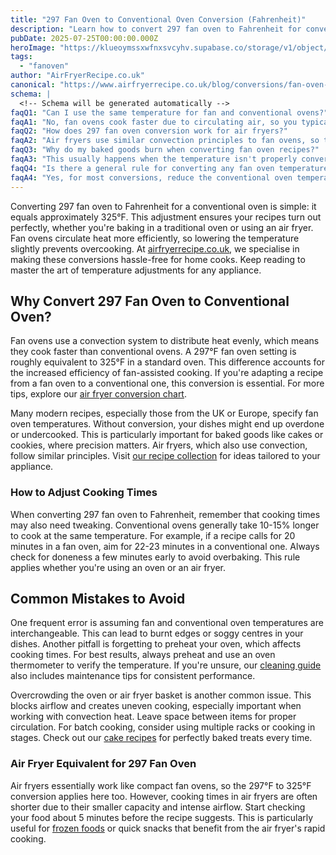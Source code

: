 ```yaml
---
title: "297 Fan Oven to Conventional Oven Conversion (Fahrenheit)"
description: "Learn how to convert 297 fan oven to Fahrenheit for conventional baking with our simple guide. Perfect for air fryer recipes too!"
pubDate: 2025-07-25T00:00:00.000Z
heroImage: "https://klueoymssxwfnxsvcyhv.supabase.co/storage/v1/object/public/Shmucket/297-fan-oven-to-conventional-oven-conversion-fahrenheit.png"
tags:
  - "fanoven"
author: "AirFryerRecipe.co.uk"
canonical: "https://www.airfryerrecipe.co.uk/blog/conversions/fan-oven-to-fahrenheit/297-fan-oven-to-conventional-oven-conversion-fahrenheit"
schema: |
  <!-- Schema will be generated automatically -->
faqQ1: "Can I use the same temperature for fan and conventional ovens?"
faqA1: "No, fan ovens cook faster due to circulating air, so you typically need to reduce the temperature by about 20°F when converting to a conventional oven. For 297 fan oven, use 325°F in a standard oven for equivalent results. Always adjust cooking times slightly too."
faqQ2: "How does 297 fan oven conversion work for air fryers?"
faqA2: "Air fryers use similar convection principles to fan ovens, so the 297°F to 325°F conversion applies. However, air fryers cook even faster due to their compact size, so reduce cooking times by about 20% compared to fan oven recipes. Check food frequently when first trying a new recipe."
faqQ3: "Why do my baked goods burn when converting fan oven recipes?"
faqA3: "This usually happens when the temperature isn't properly converted or the oven isn't preheated. Fan ovens' efficient heat distribution means conventional ovens need slightly lower temperatures. Also, position items in the middle of the oven and rotate pans halfway for even baking. An oven thermometer can help verify actual temperature."
faqQ4: "Is there a general rule for converting any fan oven temperature?"
faqA4: "Yes, for most conversions, reduce the conventional oven temperature by about 20°F from the fan oven setting. So 297°F fan becomes 325°F conventional, 350°F fan becomes 375°F conventional, and so on. This accounts for the fan oven's more efficient heat circulation. Always monitor cooking times as they may vary slightly."
---
```

<p>Converting 297 fan oven to Fahrenheit for a conventional oven is simple: it equals approximately 325°F. This adjustment ensures your recipes turn out perfectly, whether you're baking in a traditional oven or using an air fryer. Fan ovens circulate heat more efficiently, so lowering the temperature slightly prevents overcooking. At <a href=https://www.airfryerrecipe.co.uk>airfryerrecipe.co.uk</a>, we specialise in making these conversions hassle-free for home cooks. Keep reading to master the art of temperature adjustments for any appliance.</p>

<h2>Why Convert 297 Fan Oven to Conventional Oven?</h2>
<p>Fan ovens use a convection system to distribute heat evenly, which means they cook faster than conventional ovens. A 297°F fan oven setting is roughly equivalent to 325°F in a standard oven. This difference accounts for the increased efficiency of fan-assisted cooking. If you're adapting a recipe from a fan oven to a conventional one, this conversion is essential. For more tips, explore our <a href=https://www.airfryerrecipe.co.uk/air-fryer-conversion-chart>air fryer conversion chart</a>.</p>

<p>Many modern recipes, especially those from the UK or Europe, specify fan oven temperatures. Without conversion, your dishes might end up overdone or undercooked. This is particularly important for baked goods like cakes or cookies, where precision matters. Air fryers, which also use convection, follow similar principles. Visit <a href=https://www.airfryerrecipe.co.uk/recipes>our recipe collection</a> for ideas tailored to your appliance.</p>

<h3>How to Adjust Cooking Times</h3>
<p>When converting 297 fan oven to Fahrenheit, remember that cooking times may also need tweaking. Conventional ovens generally take 10-15% longer to cook at the same temperature. For example, if a recipe calls for 20 minutes in a fan oven, aim for 22-23 minutes in a conventional one. Always check for doneness a few minutes early to avoid overbaking. This rule applies whether you're using an oven or an air fryer.</p>

<h2>Common Mistakes to Avoid</h2>
<p>One frequent error is assuming fan and conventional oven temperatures are interchangeable. This can lead to burnt edges or soggy centres in your dishes. Another pitfall is forgetting to preheat your oven, which affects cooking times. For best results, always preheat and use an oven thermometer to verify the temperature. If you're unsure, our <a href=https://www.airfryerrecipe.co.uk/air-fryer-cleaner>cleaning guide</a> also includes maintenance tips for consistent performance.</p>

<p>Overcrowding the oven or air fryer basket is another common issue. This blocks airflow and creates uneven cooking, especially important when working with convection heat. Leave space between items for proper circulation. For batch cooking, consider using multiple racks or cooking in stages. Check out our <a href=https://www.airfryerrecipe.co.uk/recipe-category/cakes>cake recipes</a> for perfectly baked treats every time.</p>

<h3>Air Fryer Equivalent for 297 Fan Oven</h3>
<p>Air fryers essentially work like compact fan ovens, so the 297°F to 325°F conversion applies here too. However, cooking times in air fryers are often shorter due to their smaller capacity and intense airflow. Start checking your food about 5 minutes before the recipe suggests. This is particularly useful for <a href=https://www.airfryerrecipe.co.uk/recipe-category/frozen-foods>frozen foods</a> or quick snacks that benefit from the air fryer's rapid cooking.</p>
